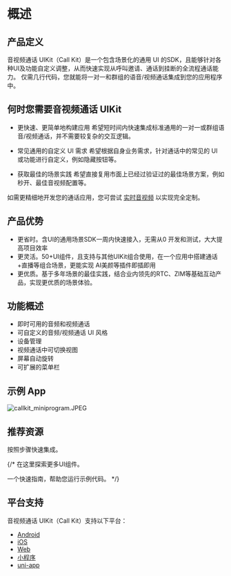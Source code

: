 # 概述

## 产品定义

音视频通话 UIKit（Call Kit）是一个包含场景化的通用 UI 的SDK，且能够针对各种UI及功能自定义调整，从而快速实现从呼叫邀请、通话到挂断的全流程通话能力。
仅需几行代码，您就能将一对一和群组的语音/视频通话集成到您的应用程序中。

## 何时您需要音视频通话 UIKit

- 更快速、更简单地构建应用
希望短时间内快速集成标准通用的一对一或群组语音/视频通话，并不需要较复杂的交互逻辑。

- 常见通用的自定义 UI 需求
希望根据自身业务需求，针对通话中的常见的 UI 或功能进行自定义，例如隐藏按钮等。

- 获取最佳的场景实践
希望直接复用市面上已经过验证过的最佳场景方案，例如秒开、最佳音视频配置等。

如需更精细地开发您的通话应用，您可尝试 [实时音视频](https://doc-zh.zego.im/article/overview?key=ExpressVideoSDK&platform=android&language=Java) 以实现完全定制。

## 产品优势
- 更省时。含UI的通用场景SDK一周内快速接入，无需从0 开发和测试，大大提高项目效率
- 更灵活。50+UI组件，且支持与其他UIKit组合使用，在一个应用中搭建通话+直播等组合场景，更能实现 AI美颜等插件即插即用
- 更优质。基于多年场景的最佳实践，结合业内领先的RTC、ZIM等基础互动产品，实现更优质的场景体验。

## 功能概述

- 即时可用的音频和视频通话
- 可自定义的音频/视频通话 UI 风格
- 设备管理
- 视频通话中可切换视图
- 屏幕自动旋转
- 可扩展的菜单栏

## 示例 App

<CardGroup cols={2}>
<Card title="扫码体验" href="">
<Frame width="128" height="128" caption="">
    <img src="https://media-resource.spreading.io/docuo/workspace564/27e54a759d23575969552654cb45bf89/d20d8b95db.JPEG" alt="callkit_miniprogram.JPEG"/>
</Frame>
</Card>
</CardGroup>

## 推荐资源

<CardGroup cols={2}>
  
  <Card title="快速开始" href="/callkit-miniprogram/quick-start">
    按照步骤快速集成。
  </Card>

  {/* <Card title="组件概述" href="/callkit-miniprogram/ui-components/overview">
    在这里探索更多UI组件。
  </Card>

  <Card title="运行示例代码" href="https://github.com/ZEGOCLOUD/zego_inapp_chat_uikit_example_android" target="_blank">
    一个快速指南，帮助您运行示例代码。
  </Card> */}

</CardGroup>

## 平台支持

音视频通话 UIKit（Call Kit）支持以下平台：

- [Android](https://doc-zh.zego.im/callkit-android/overview)
- [iOS](https://doc-zh.zego.im/callkit-ios/overview) 
- [Web](https://doc-zh.zego.im/callkit-web/overview)
- [小程序](https://doc-zh.zego.im/callkit-miniprogram/overview)
- [uni-app](https://doc-zh.zego.im/callkit-uniapp/overview)
